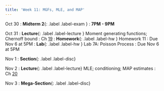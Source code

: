 ```yaml
---
title: 'Week 11: MGFs, MLE, and MAP'
---
```


Oct 30
: **Midterm 2**{: .label .label-exam }
    : **7PM - 9PM**

Oct 31
: **Lecture**{: .label .label-lecture } Moment generating functions; Chernoff bound
    : Ch [19](http://prob140.org/textbook/content/Chapter_19/00_Distributions_of_Sums.html)
: **Homework**{: .label .label-hw } Homework 11
    : Due Nov 6 at 5PM
: **Lab**{: .label .label-hw } Lab 7A: Poisson Process
    : Due Nov 6 at 5PM

Nov 1
: **Section**{: .label .label-disc}

Nov 2
: **Lecture**{: .label .label-lecture} MLE; conditioning; MAP estimates
    : Ch [20](http://prob140.org/textbook/content/Chapter_20/00_Approaches_to_Estimation.html)

Nov 3
: **Mega-Section**{: .label .label-disc}